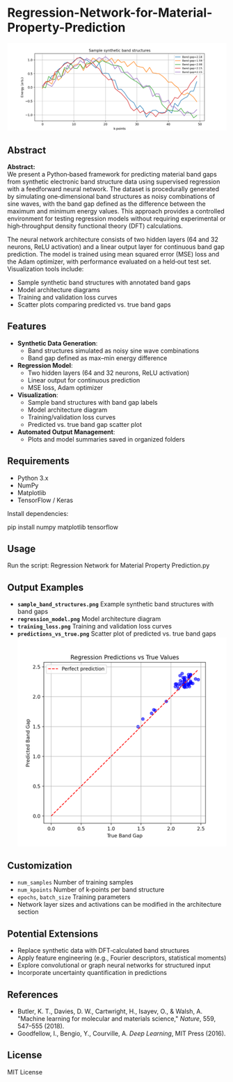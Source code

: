 # Regression-Network-for-Material-Property-Prediction

![](regression_materials/outputs/plots/sample_band_structures.png)


## **Abstract**

**Abstract:**  
We present a Python‑based framework for predicting material band gaps from synthetic electronic band structure data using supervised regression with a feedforward neural network. The dataset is procedurally generated by simulating one‑dimensional band structures as noisy combinations of sine waves, with the band gap defined as the difference between the maximum and minimum energy values. This approach provides a controlled environment for testing regression models without requiring experimental or high‑throughput density functional theory (DFT) calculations.  

The neural network architecture consists of two hidden layers (64 and 32 neurons, ReLU activation) and a linear output layer for continuous band gap prediction. The model is trained using mean squared error (MSE) loss and the Adam optimizer, with performance evaluated on a held‑out test set. Visualization tools include:
- Sample synthetic band structures with annotated band gaps
- Model architecture diagrams
- Training and validation loss curves
- Scatter plots comparing predicted vs. true band gaps

## Features
- **Synthetic Data Generation**:
  - Band structures simulated as noisy sine wave combinations
  - Band gap defined as max–min energy difference
- **Regression Model**:
  - Two hidden layers (64 and 32 neurons, ReLU activation)
  - Linear output for continuous prediction
  - MSE loss, Adam optimizer
- **Visualization**:
  - Sample band structures with band gap labels
  - Model architecture diagram
  - Training/validation loss curves
  - Predicted vs. true band gap scatter plot
- **Automated Output Management**:
  - Plots and model summaries saved in organized folders

## Requirements
- Python 3.x
- NumPy
- Matplotlib
- TensorFlow / Keras

Install dependencies:

pip install numpy matplotlib tensorflow



## Usage
Run the script: Regression Network for Material Property Prediction.py

## Output Examples
- **`sample_band_structures.png`** Example synthetic band structures with band gaps
- **`regression_model.png`** Model architecture diagram
- **`training_loss.png`** Training and validation loss curves
- **`predictions_vs_true.png`** Scatter plot of predicted vs. true band gaps
![](regression_materials/outputs/plots/predictions_vs_true.png)
## Customization
- `num_samples` Number of training samples
- `num_kpoints` Number of k‑points per band structure
- `epochs`, `batch_size` Training parameters
- Network layer sizes and activations can be modified in the architecture section


## Potential Extensions
- Replace synthetic data with DFT‑calculated band structures
- Apply feature engineering (e.g., Fourier descriptors, statistical moments)
- Explore convolutional or graph neural networks for structured input
- Incorporate uncertainty quantification in predictions
## References
- Butler, K. T., Davies, D. W., Cartwright, H., Isayev, O., & Walsh, A. "Machine learning for molecular and materials science," *Nature*, 559, 547–555 (2018).
- Goodfellow, I., Bengio, Y., Courville, A. *Deep Learning*, MIT Press (2016).



## License
MIT License

